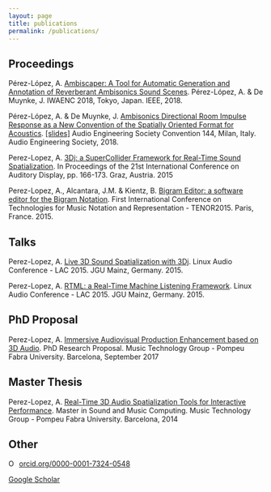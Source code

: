 ```yaml
---
layout: page
title: publications
permalink: /publications/
---
```


## Proceedings

Pérez-López, A.
[Ambiscaper: A Tool for Automatic Generation and Annotation of Reverberant Ambisonics Sound Scenes](https://ieeexplore.ieee.org/abstract/document/8521341).
Pérez-López, A. & De Muynke, J. 
IWAENC 2018, Tokyo, Japan.
IEEE, 2018.

Pérez-López, A. & De Muynke, J. 
[Ambisonics Directional Room Impulse Response as a New Convention of the Spatially Oriented Format for Acoustics](http://www.aes.org/tmpFiles/elib/20180708/19560.pdf). [[slides]](https://binci.eu/wp-content/uploads/2018/06/EBrief_AES_Milan_compressed.pdf)
Audio Engineering Society Convention 144, Milan, Italy. 
Audio Engineering Society, 2018.

Perez-Lopez, A.
[3Dj: a SuperCollider Framework for Real-Time Sound Spatialization](http://doi.org/10.5281/zenodo.1188323).
In Proceedings of the 21st International Conference on Auditory Display, pp. 166-173.
Graz, Austria. 2015

Perez-Lopez, A., Alcantara, J.M. & Kientz, B.
[Bigram Editor: a software editor for the Bigram Notation](https://zenodo.org/record/923759).
First International Conference on Technologies for Music Notation and Representation - TENOR2015.
Paris, France. 2015.


## Talks

Perez-Lopez, A.
[Live 3D Sound Spatialization with 3Dj](http://lac.linuxaudio.org/2015/video.php?id=6).
Linux Audio Conference - LAC 2015.
JGU Mainz, Germany. 2015.

Perez-Lopez, A.
[RTML: a Real-Time Machine Listening Framework](http://lac.linuxaudio.org/2015/video.php?id=4).
Linux Audio Conference - LAC 2015.
JGU Mainz, Germany. 2015.


## PhD Proposal

Perez-Lopez, A.
[Immersive Audiovisual Production Enhancement based on 3D Audio](https://zenodo.org/record/1188325).
PhD Research Proposal.
Music Technology Group - Pompeu Fabra University.
Barcelona, September 2017


## Master Thesis

Perez-Lopez, A.
[Real-Time 3D Audio Spatialization Tools for Interactive Performance](https://zenodo.org/record/1188321).
Master in Sound and Music Computing.
Music Technology Group - Pompeu Fabra University.
Barcelona, 2014


## Other

<a href="https://orcid.org/0000-0001-7324-0548" target="orcid.widget" rel="noopener noreferrer" style="vertical-align:top;"><img src="https://orcid.org/sites/default/files/images/orcid_16x16.png" style="width:1em;margin-right:.5em;" alt="ORCID iD icon">orcid.org/0000-0001-7324-0548</a>

[Google Scholar](https://scholar.google.es/citations?user=e-s-24YAAAAJ&hl)

